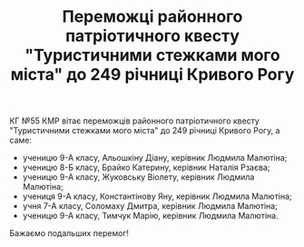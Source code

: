 ﻿---
title: Переможці районного патріотичного квесту "Туристичними стежками мого міста" до 249 річниці Кривого Рогу
---

КГ №55 КМР вітає переможців районного патріотичного квесту "Туристичними стежками мого міста" до 249 річниці Кривого Рогу, а саме:

- ученицю 9-А класу, Альошкіну Діану, керівник Людмила Малютіна;
- ученицю 8-Б класу, Брайко Катерину, керівник Наталія Рзаєва;
- ученицю 9-А класу, Жуковську Віолету, керівник Людмила Малютіна;
- учениця 9-А класу, Константінову Яну, керівник Людмила Малютіна;
- учня 7-А класу, Соломаху Дмитра, керівник Людмила Малютіна;
- ученицю 9-А класу, Тимчук Марію, керівник Людмила Малютіна.

Бажаємо подальших перемог!

<slideshow />